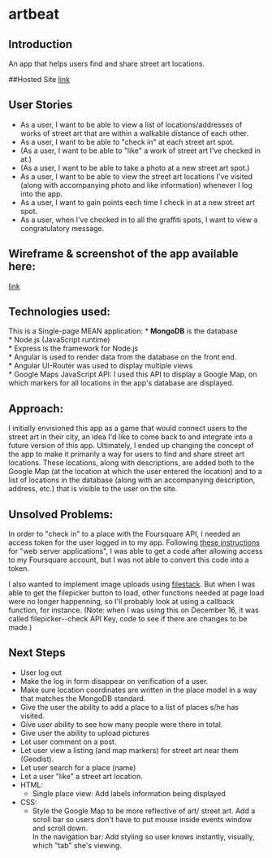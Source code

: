 # artbeat

## Introduction  
An app that helps users find and share street art locations.

##Hosted Site
[link](https://graffiti-hunt.herokuapp.com/#/)

## User Stories
* As a user, I want to be able to view a  list of locations/addresses of works of street art that are within a walkable distance of each other.
* As a user, I want to be able to "check in" at each street art spot.
* (As a user, I want to be able to "like" a work of street art I've checked in at.)
* (As a user, I want to be able to take a photo at a new street art spot.)
* As a user, I want to be able to view the street art locations I've visited (along with accompanying photo and like information) whenever I log into the app.
* As a user, I want to gain points each time I check in at a new street art spot.
* As a user, when I've checked in to all the graffiti spots, I want to view a congratulatory message.

## Wireframe & screenshot of the app available here:
[link](https://github.com/maggielove/graffiti_hunt_app/issues/1)

## Technologies used: 
This is a Single-page MEAN application: 
    * **MongoDB** is the database  
    * Node.js (JavaScript runtime)  
    * Express is the framework for Node.js  
    * Angular is used to render data from the database on the front end.   
    * Angular UI-Router was used to display multiple views   
    * Google Maps JavaScript API: I used this API to display a Google Map, on which markers for all locations in the app's database are displayed.

## Approach: 
I initially envisioned this app as a game that would connect users to the street art in their city, an idea I'd like to come back to and integrate into a future version of this app. Ultimately, I ended up changing the concept of the app to make it primarily a way for users to find and share street art locations. These locations, along with descriptions, are added both to the Google Map (at the location at which the user entered the location) and to a list of locations in the database (along with an accompanying description, address, etc.) that is visible to the user on the site. 

## Unsolved Problems:  
In order to "check in" to a place with the Foursquare API, I needed an access token for the user logged in to my app. Following [these instructions](https://developer.foursquare.com/overview/auth) for "web server applications", I was able to get a code after allowing access to my Foursquare account, but I was not able to convert this code into a token. 

I also wanted to implement image uploads using [filestack](https://www.filestack.com/?fp=1). But when I was able to get the filepicker button to load, other functions needed at page load were no longer happenning, so I'll probably look at using a callback function, for instance. (Note: when I was using this on December 16, it was called filepicker--check API Key, code to see if there are changes to be made.) 

## Next Steps 
* User log out
* Make the log in form disappear on verification of a user. 
* Make sure location coordinates are written in the place model in a way that matches the MongoDB standard. 
* Give the user the ability to add a place to a list of places s/he has visited.
* Give user ability to see how many people were there in total. 
* Give user the ability to upload pictures
* Let user comment on a post.
* Let user view a listing (and map markers) for street art near them (Geodist).
* Let user search for a place (name)
* Let a user "like" a street art location.  
* HTML: 
    * Single place view: Add labels information being displayed
* CSS:
    * Style the Google Map to be more reflective of art/ street art. 
 Add a scroll bar so users don't have to put mouse inside events window and scroll down.  
 In the navigation bar: Add styling so user knows instantly, visually, which "tab" she's viewing.
   
